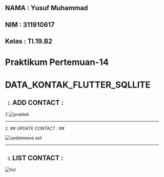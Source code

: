 ## NAMA    : Yusuf Muhammad
## NIM     : 311910617
## Kelas   : TI.19.B2

# Praktikum Pertemuan-14



# DATA_KONTAK_FLUTTER_SQLLITE

1. ## ADD CONTACT : ##
2  ![praktek](https://user-images.githubusercontent.com/81587959/174329043-c67395e6-8fe7-4369-8514-4d1e202dd333.png)

<hr>
2. ## UPDATE CONTACT : ##

![updateeeee asli](https://user-images.githubusercontent.com/81587959/174331831-79b3bd90-521f-46f0-a92b-a10282baa7a9.PNG)

<hr>

3. ## LIST CONTACT : ##

![list](https://user-images.githubusercontent.com/81587959/174331942-5d2a0f08-c9b3-4cad-afae-966ef6ba9324.PNG)
